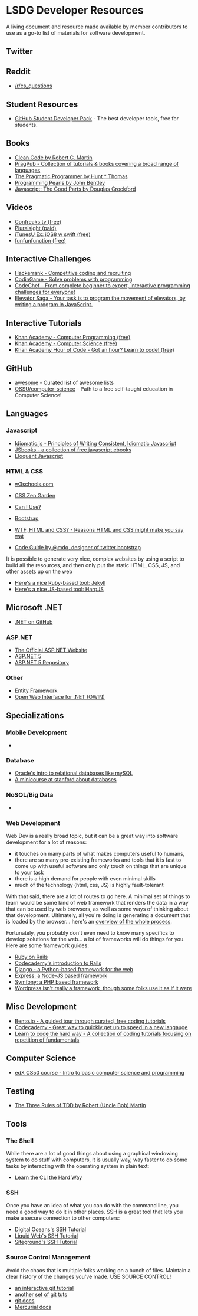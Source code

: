 # LSDG Developer Resources

A living document and resource made available by member contributors to use as a go-to list of materials for software development.

## Twitter 

## Reddit
* [/r/cs_questions](http://www.reddit.com/r/cs_questions)

## Student Resources
* [GitHub Student Developer Pack](https://education.github.com/pack) - The best developer tools, free for students.

## Books
* [Clean Code by Robert C. Martin](http://amzn.com/0132350882)
* [PragPub - Collection of tutorials & books covering a broad range of languages](https://pragprog.com/)
* [The Pragmatic Programmer by Hunt * Thomas](http://www.amzn.com/020161622X?tag=kingbin-20)
* [Programming Pearls by John Bentley](http://www.amzn.com/0201657880?tag=kingbin-20)
* [Javascript: The Good Parts by Douglas Crockford](http://amzn.com/0596517742)

## Videos
* [Confreaks.tv (free)](http://confreaks.tv/)
* [Pluralsight (paid)](http://www.pluralsight.com/)
* [iTunesU Ex: iOS8 w swift (free)](https://itunes.apple.com/us/course/developing-ios-8-apps-swift/id961180099)
* [funfunfunction (free)](https://www.youtube.com/channel/UCO1cgjhGzsSYb1rsB4bFe4Q/)

## Interactive Challenges
* [Hackerrank - Competitive coding and recruiting](https://www.hackerrank.com/)
* [CodinGame - Solve problems with programming](https://www.codingame.com)
* [CodeChef - From complete beginner to expert, interactive programming challenges for everyone!](https://www.codechef.com/)
* [Elevator Saga - Your task is to program the movement of elevators, by writing a program in JavaScript.](http://play.elevatorsaga.com/)

## Interactive Tutorials
* [Khan Academy - Computer Programming (free)](https://www.khanacademy.org/computing/computer-programming)
* [Khan Academy - Computer Science (free)](https://www.khanacademy.org/computing/computer-science)
* [Khan Academy Hour of Code - Got an hour? Learn to code! (free)](https://www.khanacademy.org/hourofcode)

## GitHub
* [awesome](https://github.com/sindresorhus/awesome) - Curated list of awesome lists
* [OSSU/computer-science](https://github.com/ossu/computer-science) - Path to a free self-taught education in Computer Science!

## Languages

### Javascript
* [Idiomatic.js - Principles of Writing Consistent, Idiomatic Javascript](https://github.com/rwaldron/idiomatic.js) 
* [JSbooks - a collection of free javascript ebooks](http://jsbooks.revolunet.com/)
* [Eloquent Javascript](http://eloquentjavascript.net/)

### HTML & CSS
* [w3schools.com](http://www.w3schools.com/)
* [CSS Zen Garden](http://www.csszengarden.com)
* [Can I Use?](http://caniuse.com)
* [Bootstrap](http://getbootstrap.com)

* [WTF, HTML and CSS? - Reasons HTML and CSS might make you say wat](http://wtfhtmlcss.com/)
* [Code Guide by @mdo, designer of twitter bootstrap](http://codeguide.co/)

It is possible to generate very nice, complex websites by using a script to build all the resources, and then only put the static HTML, CSS, JS, and other assets up on the web

* [Here's a nice Ruby-based tool: Jekyll](http://jekyllrb.com/)
* [Here's a nice JS-based tool: HarpJS](http://harpjs.com/)

## Microsoft .NET
* [.NET on GitHub](https://github.com/microsoft/dotnet)

### ASP.NET
* [The Official ASP.NET Website](http://www.asp.net)
* [ASP.NET 5](http://www.asp.net/vnext)
* [ASP.NET 5 Repository](https://github.com/aspnet/home)

### Other
* [Entity Framework](http://www.asp.net/entity-framework)
* [Open Web Interface for .NET (OWIN)](http://owin.org/)

## Specializations

### Mobile Development
*

### Database
* [Oracle's intro to relational databases like mySQL](https://docs.oracle.com/javase/tutorial/jdbc/overview/database.html)
* [A minicourse at stanford about databases](https://lagunita.stanford.edu/courses/DB/RDB/SelfPaced/about)

### NoSQL/Big Data
*

### Web Development

Web Dev is a really broad topic, but it can be a great way into software development for a lot of reasons:

* it touches on many parts of what makes computers useful to humans,
* there are so many pre-existing frameworks and tools that it is fast to come up with useful software and only touch on things that are unique to your task
* there is a high demand for people with even minimal skills
* much of the technology (html, css, JS) is highly fault-tolerant

With that said, there are a lot of routes to go here.  A minimal set of things to learn would be some kind of web framework that renders the data in a way that can be used by web browsers, as well as some ways of thinking about that development.  Ultimately, all you're doing is generating a document that is loaded by the browser... here's an [overview of the whole process](http://www.slashroot.in/httphypertext-transfer-protocol-request-and-response).

Fortunately, you probably don't even need to know many specifics to develop solutions for the web... a lot of frameworks will do things for you.  Here are some framework guides:

* [Ruby on Rails](http://guides.rubyonrails.org/getting_started.html)
* [Codecademy's introduction to Rails](http://www.codecademy.com/learn/learn-rails)
* [Django - a Python-based framework for the web](https://www.djangoproject.com/)
* [Express: a Node-JS based framework](http://expressjs.com/)
* [Symfony: a PHP based framework](http://symfony.com/)
* [Wordpress isn't really a framework, though some folks use it as if it were](https://wordpress.org/)

## Misc Development
* [Bento.io - A guided tour through curated, free coding tutorials](http://bento.io)
* [Codecademy - Great way to quickly get up to speed in a new langauge](http://codecademy.com)
* [Learn to code the hard way - A collection of coding tutorials focusing on  repetition of fundamentals](http://learncodethehardway.org/)

## Computer Science
* [edX CS50 course - Intro to basic computer science and programming](https://www.edx.org/course/introduction-computer-science-harvardx-cs50x)

## Testing
* [The Three Rules of TDD by Robert (Uncle Bob) Martin](http://butunclebob.com/ArticleS.UncleBob.TheThreeRulesOfTdd)

## Tools

### The Shell
While there are a lot of good things about using a graphical windowing system to do stuff with computers, it is usually way, way faster to do some tasks by interacting with the operating system in plain text:

* [Learn the CLI the Hard Way](http://cli.learncodethehardway.org/book/)

### SSH

Once you have an idea of what you can do with the command line, you need a good way to do it in other places.  SSH is a great tool that lets you make a secure connection to other computers:

* [Digital Oceans's SSH Tutorial](https://www.digitalocean.com/community/tutorials/how-to-use-ssh-keys-with-digitalocean-droplets)
* [Liquid Web's SSH Tutorial](http://www.liquidweb.com/kb/new-user-tutorial-basic-ssh/)
* [Siteground's SSH Tutorial](https://www.siteground.com/tutorials/ssh/)

### Source Control Management

Avoid the chaos that is multiple folks working on a bunch of files.  Maintain a clear history of the changes you've made.  USE SOURCE CONTROL!

* [an interactive git tutorial](https://try.github.io/levels/1/challenges/1)
* [another set of git tuts](https://www.atlassian.com/git/)
* [git docs](http://git-scm.com/)
* [Mercurial docs](http://mercurial.selenic.com/)
